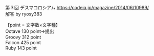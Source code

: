 第３回 デスマコロシアム 
https://codeiq.jp/magazine/2014/06/10989/  
解答 by ryosy383  
  
【point = 文字数×文字種】  
Octave 130 point->提出  
Groovy 312 point  
Falcon 425 point  
Ruby 143 point  
